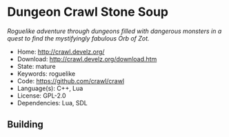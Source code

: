 # Dungeon Crawl Stone Soup

_Roguelike adventure through dungeons filled with dangerous monsters in a quest to find the mystifyingly fabulous Orb of Zot._

- Home: http://crawl.develz.org/
- Download: http://crawl.develz.org/download.htm
- State: mature
- Keywords: roguelike
- Code: https://github.com/crawl/crawl
- Language(s): C++, Lua
- License: GPL-2.0
- Dependencies: Lua, SDL

## Building

